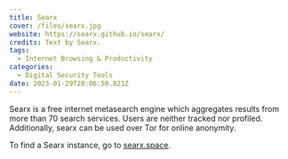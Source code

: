 ```yaml
---
title: Searx
cover: /files/searx.jpg
website: https://searx.github.io/searx/
credits: Text by Searx.
tags:
  - Internet Browsing & Productivity
categories:
  - Digital Security Tools
date: 2023-01-29T20:06:50.821Z
---
```

Searx is a free internet metasearch engine which aggregates results from more than 70 search services. Users are neither tracked nor profiled. Additionally, searx can be used over Tor for online anonymity.

To find a Searx instance, go to [searx.space](https://searx.space/).